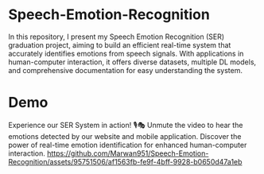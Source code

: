# Speech-Emotion-Recognition
In this repository, I present my Speech Emotion Recognition (SER) graduation project, aiming to build an efficient real-time system that accurately identifies emotions from speech signals. With applications in human-computer interaction, it offers diverse datasets, multiple DL models, and comprehensive documentation for easy understanding the system.

# Demo
Experience our SER System in action! 🎙️🎭 Unmute the video to hear the emotions detected by our website and mobile application. Discover the power of real-time emotion identification for enhanced human-computer interaction.
https://github.com/Marwan951/Speech-Emotion-Recognition/assets/95751506/af1563fb-fe9f-4bff-9928-b0650d47a1eb

